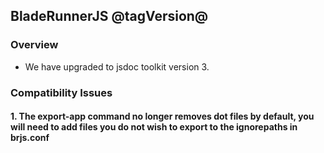 ## BladeRunnerJS @tagVersion@

### Overview

- We have upgraded to jsdoc toolkit version 3.

### Compatibility Issues

#### 1. The export-app command no longer removes dot files by default, you will need to add files you do not wish to export to the ignorepaths in brjs.conf